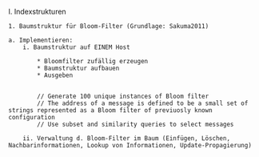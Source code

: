 I. Indexstrukturen

	1. Baumstruktur für Bloom-Filter (Grundlage: Sakuma2011)

	a. Implementieren: 
		i. Baumstruktur auf EINEM Host

			* Bloomfilter zufällig erzeugen 
			* Baumstruktur aufbauen
			* Ausgeben 

			
			// Generate 100 unique instances of Bloom filter
			// The address of a message is defined to be a small set of strings represented as a Bloom filter of previuosly known configuration
			// Use subset and similarity queries to select messages

		ii. Verwaltung d. Bloom-Filter im Baum (Einfügen, Löschen, Nachbarinformationen, Lookup von Informationen, Update-Propagierung)
